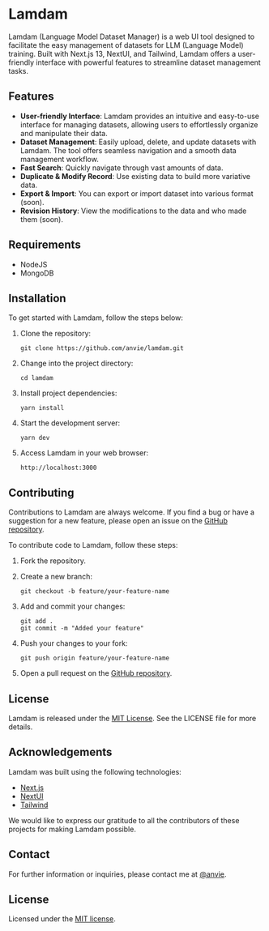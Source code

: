 # Lamdam

Lamdam (Language Model Dataset Manager) is a web UI tool designed to facilitate the easy management of datasets for LLM (Language Model) training. Built with Next.js 13, NextUI, and Tailwind, Lamdam offers a user-friendly interface with powerful features to streamline dataset management tasks.

## Features

- **User-friendly Interface**: Lamdam provides an intuitive and easy-to-use interface for managing datasets, allowing users to effortlessly organize and manipulate their data.
- **Dataset Management**: Easily upload, delete, and update datasets with Lamdam. The tool offers seamless navigation and a smooth data management workflow.
- **Fast Search**: Quickly navigate through vast amounts of data.
- **Duplicate & Modify Record**: Use existing data to build more variative data.
- **Export & Import**: You can export or import dataset into various format (soon).
- **Revision History**: View the modifications to the data and who made them (soon).

## Requirements

* NodeJS
* MongoDB

## Installation

To get started with Lamdam, follow the steps below:

1. Clone the repository:

   ```
   git clone https://github.com/anvie/lamdam.git
   ```

2. Change into the project directory:

   ```
   cd lamdam
   ```

3. Install project dependencies:

   ```
   yarn install
   ```

4. Start the development server:

   ```
   yarn dev
   ```

5. Access Lamdam in your web browser:

   ```
   http://localhost:3000
   ```

## Contributing

Contributions to Lamdam are always welcome. If you find a bug or have a suggestion for a new feature, please open an issue on the [GitHub repository](https://github.com/anvie/lamdam/issues).

To contribute code to Lamdam, follow these steps:

1. Fork the repository.

2. Create a new branch:

   ```
   git checkout -b feature/your-feature-name
   ```

3. Add and commit your changes:

   ```
   git add .
   git commit -m "Added your feature"
   ```

4. Push your changes to your fork:

   ```
   git push origin feature/your-feature-name
   ```

5. Open a pull request on the [GitHub repository](https://github.com/anvie/lamdam/pulls).

## License

Lamdam is released under the [MIT License](https://opensource.org/licenses/MIT). See the LICENSE file for more details.

## Acknowledgements

Lamdam was built using the following technologies:

- [Next.js](https://nextjs.org/)
- [NextUI](https://nextui.org/)
- [Tailwind](https://tailwindcss.com/)

We would like to express our gratitude to all the contributors of these projects for making Lamdam possible.

## Contact

For further information or inquiries, please contact me at [@anvie](https://twitter.com/anvie).

## License

Licensed under the [MIT license](https://github.com/anvie/lamdam/blob/main/LICENSE).
